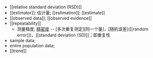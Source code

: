 - [[relative standard deviation (RSD)]]
- [[estimator]]: 估计量; [[estimation]]; [[estimate]]
- [[observed data]]; [[observed evidence]]
- [[repeatability]]
    - 测量精度; [精密度]([[precision]]) -- [多次重复测定][同一个量]，[随机误差]([[random error]])，[[standard deviation (SD)]]；即重复性
- sample data; 
- entire population data; 
- [[trend]]
